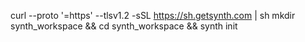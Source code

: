 
curl --proto '=https' --tlsv1.2 -sSL https://sh.getsynth.com | sh
mkdir synth_workspace && cd synth_workspace && synth init

